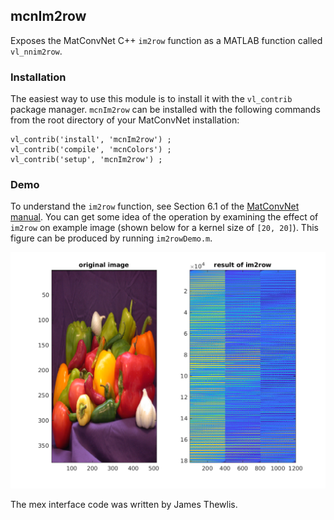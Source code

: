 ## mcnIm2row

Exposes the MatConvNet C++ `im2row` function as a MATLAB function called `vl_nnim2row`.

### Installation

The easiest way to use this module is to install it with the `vl_contrib`
package manager. `mcnIm2row` can be installed with the following commands
from the root directory of your MatConvNet installation:

```
vl_contrib('install', 'mcnIm2row') ;
vl_contrib('compile', 'mcnColors') ;
vl_contrib('setup', 'mcnIm2row') ;
```


### Demo

To understand the `im2row` function, see Section 6.1 of the [MatConvNet manual](https://arxiv.org/pdf/1412.4564.pdf).  You can get some idea of the operation by examining the effect of `im2row` on example image (shown below for a kernel size of `[20, 20]`).  This figure can be produced by running `im2rowDemo.m`.

![fig](misc/fig.png)

The mex interface code was written by James Thewlis.
